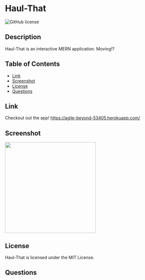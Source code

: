 # Haul-That

![GitHub license](https://img.shields.io/badge/license-MIT-blue.svg)

## Description
Haul-That is an interactive MERN application. Moving!? 
## Table of Contents
* [Link](#link)
* [Screenshot](#Scrrenshot)
* [License](#license)
* [Questions](#questions)


## Link
Checkout out the app!
https://agile-beyond-53405.herokuapp.com/


## Screenshot
<img src="https://media.giphy.com/media/qetyYss9nUxRm/giphy.gif" width="300">


## License
Haul-That is licensed under the MIT License.

## Questions
